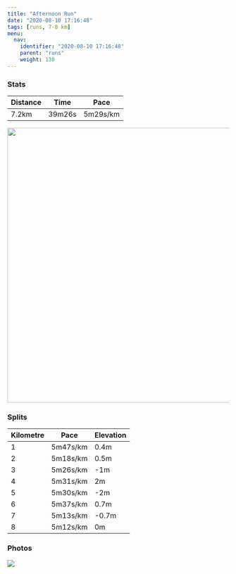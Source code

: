 ```yaml
---
title: "Afternoon Run"
date: "2020-08-10 17:16:48"
tags: [runs, 7-8 km]
menu:
  nav:
    identifier: "2020-08-10 17:16:48"
    parent: "runs"
    weight: 130
---
```


### Stats

| Distance | Time | Pace |
|----------|------|------|
|7.2km|39m26s|5m29s/km|

<img src='https://maps.googleapis.com/maps/api/staticmap?maptype=terrain&path=enc:ybgeIlxvLWFi@TeAHq@CSGMUKe@?WDa@Nw@V{@LSZcARa@Ps@Ju@DK^c@Rc@Ts@Xo@Pq@HSFQh@cAL[DIHEh@?PDxAz@~@JR?f@[VGR[L_@TyBJi@`@kA^y@JQZ[\Qb@[TGdABJDJDTTXb@\nALpA?lAGx@[zAAr@?r@DrAJz@Dl@`@tBHz@Az@UrAEv@EPc@h@WPWGQ@c@J[A_@@e@Fe@@m@YYDg@PO@[LOBK@WGa@BQCU@YBg@Je@B[ASG[?g@B[EcAFO?c@Nq@@c@Fi@?KEK]Iu@Bs@Nm@zAwERuAf@s@p@kBrA}CV_ADGLAf@N|@^PLn@RR@TIh@KNAJEHI\s@No@T_Bp@uBf@}@HI`As@`@ITBj@Bb@VVX^`ALd@FVDf@ApAGv@Ol@Gl@IpCH|@Dx@Hj@Rl@PzADvAa@lCKTW\WJSBMCMBg@JS@_@JMASBs@Ai@Hk@@uBTy@A_@DSCi@BWD[EW@]?i@B]DYAWBUEe@?YCYBcA@IEW}@CSBSZuA\iAJg@d@{ANcATc@PSHQtAuDZk@Nm@Xe@LMTDNDTRlAf@F@`@CXDdA[LMLSRe@\mADg@F]Vm@H_@n@qARW`@Sd@[~@ER?RHVRX\Zp@`@zAB`ASzA[tAGh@A^@x@Fj@An@Ht@?ZDX\lAHpB]rCETOVSJg@Ne@Bk@LmAJWFm@HKBQBUAm@JUAw@Bw@Cg@@c@Aa@Ea@F}@FsB@q@PO@[CK@KCm@Ec@SQ]@q@L{@Ps@Vs@r@eCRmAHSVQPYFSVk@p@{BVm@Tw@P[XKH@p@`@PDRJPBN?PFPLVDPARK^I`@U^c@DMJe@HeAHi@L_@^{@Nm@`@m@jAy@f@Dn@Ad@LNPp@fAJj@FvAG|@e@jCGj@Ax@@z@RpCd@zBFnBGf@Qt@Eb@]`AEFI@SAo@DUDkA?_AJo@L]Bg@C[@q@LmAD{ALSAYIWCWAa@B&key=AIzaSyBPVQ_iynBzLujdhfLzy8Z-5zczbktE55k&size=800x800&scale=2&markers=color:yellow|label:S|53.45341,-2.25175&markers=color:green|label:F|53.452970000000015,-2.251850000000003' width='625' />

### Splits

| Kilometre | Pace | Elevation |
|------|------|-----------|
|1|5m47s/km|0.4m|
|2|5m18s/km|0.5m|
|3|5m26s/km|-1m|
|4|5m31s/km|2m|
|5|5m30s/km|-2m|
|6|5m37s/km|0.7m|
|7|5m13s/km|-0.7m|
|8|5m12s/km|0m|

### Photos
<img src='https://dgtzuqphqg23d.cloudfront.net/Jd7z18Whuvz_0UjecIzbFQg4Gu6HEgvnKTWWim4rfWg-576x768.jpg'>

